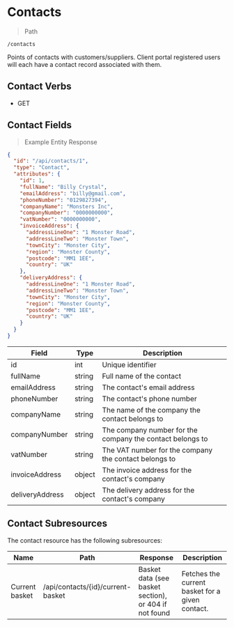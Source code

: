 # Contacts

> Path

```
/contacts
```

Points of contacts with customers/suppliers. Client portal registered users will each have a contact record associated with them.

## Contact Verbs

* GET

## Contact Fields

> Example Entity Response

```json
{
  "id": "/api/contacts/1",
  "type": "Contact",
  "attributes": {
    "id": 1,
    "fullName": "Billy Crystal",
    "emailAddress": "billy@gmail.com",
    "phoneNumber": "0129827394",
    "companyName": "Monsters Inc",
    "companyNumber": "0000000000",
    "vatNumber": "0000000000",
    "invoiceAddress": {
      "addressLineOne": "1 Monster Road", 
      "addressLineTwo": "Monster Town", 
      "townCity": "Monster City", 
      "region": "Monster County", 
      "postcode": "MM1 1EE", 
      "country": "UK"
    },
    "deliveryAddress": {
      "addressLineOne": "1 Monster Road", 
      "addressLineTwo": "Monster Town", 
      "townCity": "Monster City", 
      "region": "Monster County", 
      "postcode": "MM1 1EE", 
      "country": "UK"
    }
  }
}
```

Field | Type | Description
----- | ---  | -----------
id | int | Unique identifier
fullName | string | Full name of the contact
emailAddress | string | The contact's email address
phoneNumber | string | The contact's phone number
companyName | string | The name of the company the contact belongs to
companyNumber | string | The company number for the company the contact belongs to
vatNumber | string | The VAT number for the company the contact belongs to
invoiceAddress | object | The invoice address for the contact's company
deliveryAddress | object | The delivery address for the contact's company

## Contact Subresources

The contact resource has the following subresources:

Name | Path | Response | Description
---- | ---- | -------- | -----------
Current basket | /api/contacts/{id}/current-basket | Basket data (see basket section), or 404 if not found | Fetches the current basket for a given contact.
